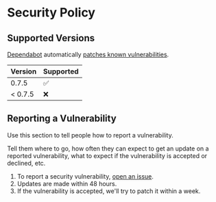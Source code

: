 # Security Policy

## Supported Versions

[Dependabot](https://docs.github.com/en/code-security/supply-chain-security/keeping-your-dependencies-updated-automatically/about-dependabot-version-updates) automatically [patches known vulnerabilities](https://github.com/ivanoblomov/google_maps_geocoder/pulls?q=is%3Apr+is%3Aclosed+author%3Aapp%2Fdependabot).

| Version | Supported          |
| ------- | ------------------ |
| 0.7.5   | :white_check_mark: |
| < 0.7.5 | :x:                |

## Reporting a Vulnerability

Use this section to tell people how to report a vulnerability.

Tell them where to go, how often they can expect to get an update on a
reported vulnerability, what to expect if the vulnerability is accepted or
declined, etc.

1. To report a security vulnerability, [open an issue](https://github.com/ivanoblomov/google_maps_geocoder/issues/new/choose).
2. Updates are made within 48 hours.
3. If the vulnerability is accepted, we'll try to patch it within a week.
